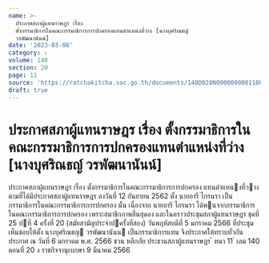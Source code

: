 ```yaml
---
name: >-
  ประกาศสภาผู้แทนราษฎร เรื่อง
  ตั้งกรรมาธิการในคณะกรรมาธิการการปกครองแทนตำแหน่งที่ว่าง [นางบุศริณธญ์
  วรพัฒนานันน์]
date: '2023-03-08'
category: ง
volume: 140
section: 20
page: 11
source: 'https://ratchakitcha.soc.go.th/documents/140D020N0000000001100.pdf'
draft: true
---
```


# ประกาศสภาผู้แทนราษฎร เรื่อง ตั้งกรรมาธิการในคณะกรรมาธิการการปกครองแทนตำแหน่งที่ว่าง [นางบุศริณธญ์ วรพัฒนานันน์]

ประกาศสภาผู้แทนราษฎร เรื่อง ตั้งกรรมาธิการในคณะกรรมาธิการการปกครอง แทนตําแหนงที่วาง ตามที่ได้มีประกาศสภาผู้แทนราษฎร ลงวันที่ 12 กันยายน 2562 ตั้ง นายอารี ไกรนรา เป็นกรรมาธิการในคณะกรรมาธิการการปกครอง นั้น เนื่องจาก นายอารี ไกรนรา ได้พนจากกรรมาธิการในคณะกรรมาธิการการปกครอง เพราะสมาชิกภาพสิ้นสุดลง และในคราวประชุมสภาผู้แทนราษฎร ชุดที่ 25 ปที่ 4 ครั้งที่ 20 (สมัยสามัญประจําปครั้งที่สอง) วันพฤหัสบดีที่ 5 มกราคม 2566 ที่ประชุมเห็นชอบให้ตั้ง นางบุศริณธญ วรพัฒนานันน เป็นกรรมาธิการแทน จึงประกาศให้ทราบทั่วกัน ประกาศ ณ วันที่ 6 มกราคม พ.ศ. 2566 ชวน หลีกภัย ประธานสภาผู้แทนราษฎร ้ หนา 11 ่ เลม 140 ตอนที่ 20 ง ราชกิจจานุเบกษา 9 มีนาคม 2566
